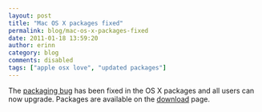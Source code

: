 ```yaml
---
layout: post
title: "Mac OS X packages fixed"
permalink: blog/mac-os-x-packages-fixed
date: 2011-01-18 13:59:20
author: erinn
category: blog
comments: disabled
tags: ["apple osx love", "updated packages"]
---
```


The [packaging bug](https://trac.torproject.org/projects/tor/ticket/2406) has been fixed in the OS X packages and all users can now upgrade. Packages are available on the [download](https://www.torproject.org/download) page.
